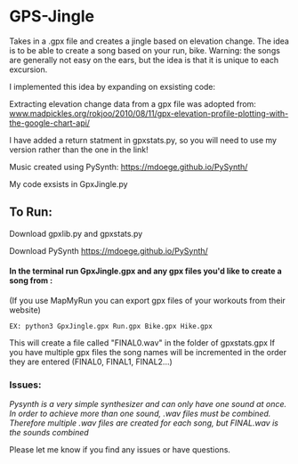# GPS-Jingle

Takes in a .gpx file and creates a jingle based on elevation change. The idea is to be able to create a song based on your run, bike. Warning: the songs are generally not easy on the ears, but the idea is that it is unique to each excursion. 

I implemented this idea by expanding on exsisting code:

Extracting elevation change data from a gpx file was adopted from: www.madpickles.org/rokjoo/2010/08/11/gpx-elevation-profile-plotting-with-the-google-chart-api/

I have added a return statment in gpxstats.py, so you will need to use my version rather than the one in the link!

Music created using PySynth: https://mdoege.github.io/PySynth/

My code exsists in GpxJingle.py
## To Run:

  Download gpxlib.py and gpxstats.py

  Download PySynth https://mdoege.github.io/PySynth/ 

#### In the terminal run GpxJingle.gpx and any gpx files you'd like to create a song from : 
(If you use MapMyRun you can export gpx files of your workouts from their website)

    EX: python3 GpxJingle.gpx Run.gpx Bike.gpx Hike.gpx

   This will create a file called "FINAL0.wav" in the folder of gpxstats.gpx
   If you have multiple gpx files the song names will be incremented in the order they are entered (FINAL0, FINAL1, FINAL2...)


### Issues:
  
  *Pysynth is a very simple synthesizer and can only have one sound at once. In order to achieve more than one sound, .wav files must be combined. Therefore multiple .wav files are created for each song, but FINAL.wav is the sounds combined*
  
  
 Please let me know if you find any issues or have questions.






